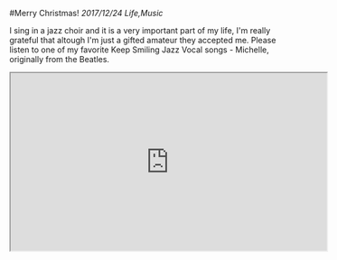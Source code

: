 #Merry Christmas!
_2017/12/24 Life,Music_

I sing in a jazz choir and it is a very important part of my life, I'm really grateful that altough I'm just a gifted amateur they accepted me. Please listen to one of my favorite Keep Smiling Jazz Vocal songs - Michelle, originally from the Beatles.

<p align="center">
<iframe width="560" height="315" src="https://www.youtube.com/embed/N-16b0FtOGU" gesture="media" allow="encrypted-media; fullscreen"></iframe>
</p>